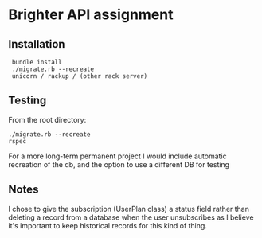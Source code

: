 # Brighter API assignment

## Installation

```
 bundle install
 ./migrate.rb --recreate
 unicorn / rackup / (other rack server)
```

## Testing

From the root directory:

```
./migrate.rb --recreate
rspec
```

For a more long-term permanent project I would include automatic recreation of the db, and the option to use a different DB for testing 

## Notes

I chose to give the subscription (UserPlan class) a status field rather than deleting a record from a database when the user unsubscribes as I believe it's important to keep historical records for this kind of thing.

